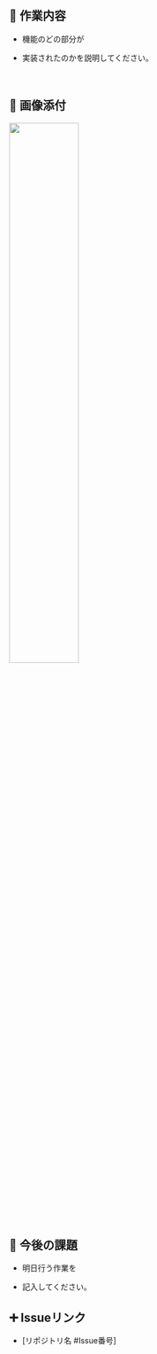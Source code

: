## 🔎 作業内容

- 機能のどの部分が

- 実装されたのかを説明してください。

  <br/>

## 📸 画像添付

<img src="ファイルURL" width="50%" height="50%"/> <br/>

<br/>

## 🔧 今後の課題

- 明日行う作業を

- 記入してください。
  <br/>

## ➕ Issueリンク

- [リポジトリ名 #Issue番号]

<br/>
